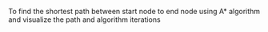 
To find the shortest path between start node to end node using A* algorithm and visualize the path and algorithm iterations

